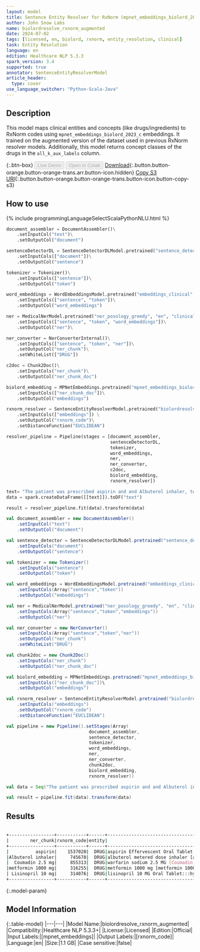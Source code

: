```yaml
---
layout: model
title: Sentence Entity Resolver for RxNorm (mpnet_embeddings_biolord_2023_c embeddings)
author: John Snow Labs
name: biolordresolve_rxnorm_augmented
date: 2024-07-02
tags: [licensed, en, biolord, rxnorm, entity_resolution, clinical]
task: Entity Resolution
language: en
edition: Healthcare NLP 5.3.3
spark_version: 3.4
supported: true
annotator: SentenceEntityResolverModel
article_header:
  type: cover
use_language_switcher: "Python-Scala-Java"
---
```


## Description

This model maps clinical entities and concepts (like drugs/ingredients) to RxNorm codes using `mpnet_embeddings_biolord_2023_c` embeddings. It trained on the augmented version of the dataset used in previous RxNorm resolver models. Additionally, this model returns concept classes of the drugs in the `all_k_aux_labels` column.

{:.btn-box}
<button class="button button-orange" disabled>Live Demo</button>
<button class="button button-orange" disabled>Open in Colab</button>
[Download](https://s3.amazonaws.com/auxdata.johnsnowlabs.com/clinical/models/biolordresolve_rxnorm_augmented_en_5.3.3_3.4_1719924324929.zip){:.button.button-orange.button-orange-trans.arr.button-icon.hidden}
[Copy S3 URI](s3://auxdata.johnsnowlabs.com/clinical/models/biolordresolve_rxnorm_augmented_en_5.3.3_3.4_1719924324929.zip){:.button.button-orange.button-orange-trans.button-icon.button-copy-s3}

## How to use



<div class="tabs-box" markdown="1">
{% include programmingLanguageSelectScalaPythonNLU.html %}
  
```python
document_assembler = DocumentAssembler()\
    .setInputCol("text")\
    .setOutputCol("document")

sentenceDetectorDL = SentenceDetectorDLModel.pretrained("sentence_detector_dl_healthcare", "en", "clinical/models")\
    .setInputCols(["document"])\
    .setOutputCol("sentence")

tokenizer = Tokenizer()\
    .setInputCols(["sentence"])\
    .setOutputCol("token")

word_embeddings = WordEmbeddingsModel.pretrained("embeddings_clinical", "en", "clinical/models")\
    .setInputCols(["sentence", "token"])\
    .setOutputCol("word_embeddings")

ner = MedicalNerModel.pretrained("ner_posology_greedy", "en", "clinical/models")\
    .setInputCols(["sentence", "token", "word_embeddings"])\
    .setOutputCol("ner")\

ner_converter = NerConverterInternal()\
    .setInputCols(["sentence", "token", "ner"])\
    .setOutputCol("ner_chunk")\
    .setWhiteList(["DRUG"])

c2doc = Chunk2Doc()\
    .setInputCols("ner_chunk")\
    .setOutputCol("ner_chunk_doc")

biolord_embedding = MPNetEmbeddings.pretrained("mpnet_embeddings_biolord_2023_c", "en")\
    .setInputCols(["ner_chunk_doc"])\
    .setOutputCol("embeddings")

rxnorm_resolver = SentenceEntityResolverModel.pretrained("biolordresolve_rxnorm_augmented", "en", "clinical/models")\ \
    .setInputCols(["embeddings"]) \
    .setOutputCol("rxnorm_code")\
    .setDistanceFunction("EUCLIDEAN")

resolver_pipeline = Pipeline(stages = [document_assembler,
                                       sentenceDetectorDL,
                                       tokenizer,
                                       word_embeddings,
                                       ner,
                                       ner_converter,
                                       c2doc,
                                       biolord_embedding,
                                       rxnorm_resolver])

text= "The patient was prescribed aspirin and and Albuterol inhaler, two puffs every 4 hours as needed for asthma. He was seen by the endocrinology service and she was discharged on Coumadin 2.5 mg with meals , and metformin 1000 mg two times a day and Lisinopril 10 mg daily"
data = spark.createDataFrame([[text]]).toDF("text")

result = resolver_pipeline.fit(data).transform(data)
```
```scala
val document_assembler = new DocumentAssembler()
    .setInputCol("text")
    .setOutputCol("document")

val sentence_detector = SentenceDetectorDLModel.pretrained("sentence_detector_dl_healthcare","en","clinical/models")
    .setInputCols("document")
    .setOutputCol("sentence")

val tokenizer = new Tokenizer()
    .setInputCols("sentence")
    .setOutputCol("token")

val word_embeddings = WordEmbeddingsModel.pretrained("embeddings_clinical", "en", "clinical/models")
    .setInputCols(Array("sentence","token"))
    .setOutputCol("embeddings")

val ner = MedicalNerModel.pretrained("ner_posology_greedy", "en", "clinical/models")
    .setInputCols(Array("sentence","token","embeddings"))
    .setOutputCol("ner")

val ner_converter = new NerConverter()
    .setInputCols(Array("sentence","token","ner"))
    .setOutputCol("ner_chunk")
    .setWhiteList("DRUG")

val chunk2doc = new Chunk2Doc()
    .setInputCols("ner_chunk")
    .setOutputCol("ner_chunk_doc")

val biolord_embedding = MPNetEmbeddings.pretrained("mpnet_embeddings_biolord_2023_c", "en")\
    .setInputCols(["ner_chunk_doc"])\
    .setOutputCol("embeddings")

val rxnorm_resolver = SentenceEntityResolverModel.pretrained("biolordresolve_rxnorm_augmented", "en", "clinical/models")
    .setInputCols("embeddings")
    .setOutputCol("rxnorm_code")
    .setDistanceFunction("EUCLIDEAN")

val pipeline = new Pipeline().setStages(Array(
                               document_assembler,
                               sentence_detector,
                               tokenizer,
                               word_embeddings,
                               ner,
                               ner_converter,
                               chunk2doc,
                               biolord_embedding,
                               rxnorm_resolver))

val data = Seq("The patient was prescribed aspirin and and Albuterol inhaler, two puffs every 4 hours as needed for asthma. He was seen by the endocrinology service and she was discharged on Coumadin 2.5 mg with meals , and metformin 1000 mg two times a day and Lisinopril 10 mg daily").toDS().toDF("text")

val result = pipeline.fit(data).transform(data)
```
</div>

## Results

```bash

+-----------------+-----------+------+--------------------------------------------------+--------------------------------------------------+--------------------------------------------------+--------------------------------------------------+--------------------------------------------------+
|        ner_chunk|rxnorm_code|entity|                                 all_k_resolutions|                                     all_k_results|                                   all_k_distances|                            all_k_cosine_distances|                                  all_k_aux_labels|
+-----------------+-----------+------+--------------------------------------------------+--------------------------------------------------+--------------------------------------------------+--------------------------------------------------+--------------------------------------------------+
|          aspirin|    1537020|  DRUG|aspirin Effervescent Oral Tablet:::aspirin pill...|1537020:::1154070:::1295740:::1299851:::1154068...|0.3894:::0.4329:::0.5029:::0.5322:::0.5897:::0....|0.0758:::0.0937:::0.1265:::0.1416:::0.1739:::0....|Clinical Drug Form:::Clinical Dose Group:::Clin...|
|Albuterol inhaler|     745678|  DRUG|albuterol metered dose inhaler [albuterol meter...|745678:::2108226:::2108233:::745790:::745679:::...|0.3196:::0.4894:::0.5403:::0.5654:::0.5765:::0....|0.0511:::0.1197:::0.1460:::0.1598:::0.1662:::0....|Clinical Drug Form:::Clinical Drug Form:::Clini...|
|  Coumadin 2.5 mg|     855313|  DRUG|warfarin sodium 2.5 MG [Coumadin]:::warfarin so...|855313:::855303:::855314:::855333:::855304:::43...|0.3695:::0.5485:::0.5511:::0.5690:::0.6115:::0....|0.0683:::0.1504:::0.1518:::0.1619:::0.1869:::0....|Branded Drug Comp:::Branded Drug Comp:::Branded...|
|metformin 1000 mg|     316255|  DRUG|metformin 1000 mg [metformin 1000 mg]:::metform...|316255:::860999:::1807888:::860978:::861004:::4...|0.3005:::0.4992:::0.5267:::0.5375:::0.5537:::0....|0.0452:::0.1246:::0.1387:::0.1445:::0.1533:::0....|Clinical Drug Comp:::Clinical Drug:::Clinical D...|
| Lisinopril 10 mg|     314076|  DRUG|lisinopril 10 MG Oral Tablet:::hydrochlorothiaz...|314076:::197885:::567576:::563611:::565846:::89...|0.3625:::0.6018:::0.6307:::0.6404:::0.6622:::0....|0.0657:::0.1811:::0.1989:::0.2050:::0.2193:::0....|Clinical Drug:::Clinical Drug:::Branded Drug Co...|
+-----------------+-----------+------+--------------------------------------------------+--------------------------------------------------+--------------------------------------------------+--------------------------------------------------+--------------------------------------------------+

```

{:.model-param}
## Model Information

{:.table-model}
|---|---|
|Model Name:|biolordresolve_rxnorm_augmented|
|Compatibility:|Healthcare NLP 5.3.3+|
|License:|Licensed|
|Edition:|Official|
|Input Labels:|[mpnet_embeddings]|
|Output Labels:|[rxnorm_code]|
|Language:|en|
|Size:|1.1 GB|
|Case sensitive:|false|
